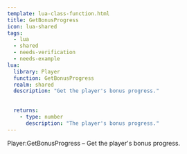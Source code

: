 ```yaml
---
template: lua-class-function.html
title: GetBonusProgress
icon: lua-shared
tags:
  - lua
  - shared
  - needs-verification
  - needs-example
lua:
  library: Player
  function: GetBonusProgress
  realm: shared
  description: "Get the player's bonus progress."
  
  
  returns:
    - type: number
      description: "The player's bonus progress."
---
```


<div class="lua__search__keywords">
Player:GetBonusProgress &#x2013; Get the player's bonus progress.
</div>
